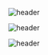 ![header](https://capsule-render.vercel.app/api?&type=venom&height=300&section=header&text=Hellow%20SEOJIN%20World!&stroke=FA7000)


![header](https://capsule-render.vercel.app/api?type=venom&text=Hellow%20SEOJIN%20World!&fontSize=70)

![header](https://capsule-render.vercel.app/api?type=wave&color=auto&height=300&section=header&text=capsule%20render&fontSize=90)
